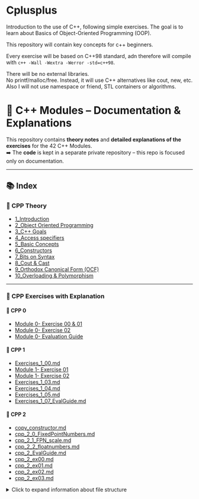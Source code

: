 # Cplusplus
Introduction to the use of C++, following simple exercises. The goal is to learn about Basics of Object-Oriented Programming (OOP). 

This repository will contain key concepts for c++ beginners. 

Every exercise will be based on C++98 standard, adn therefore will compile with `c++ -Wall -Wextra -Werror -std=c++98`.

There will be no external libraries.  
No printf/malloc/free. Instead, it will use C++ alternatives like cout, new, etc.
Also I will not use namespace or friend, STL containers or algorithms.

# 📘 C++ Modules – Documentation & Explanations

This repository contains **theory notes** and **detailed explanations of the exercises** for the 42 C++ Modules.  
➡️ The **code** is kept in a separate private repository – this repo is focused only on documentation.

---

## 📚 Index

### 🔹 CPP Theory
- [1_Introduction](CPP_Theory/1_Introduction.md)
- [2_Object Oriented Programming](CPP_Theory/2_OOP.md)
- [3_C++ Goals](CPP_Theory/3_CPP_goals.md)
- [4_Access specifiers](CPP_Theory/4_Access_specifiers.md)
- [5_Basic Concepts](CPP_Theory/5_Basics.md)
- [6_Constructors](CPP_Theory/6_Constructors.md)
- [7_Bits on Syntax](CPP_Theory/7_Syntax.md)
- [8_Cout & Cast](CPP_Theory/8_Cout_Cast.md)
- [9_Orthodox Canonical Form (OCF)](CPP_Theory/9_OrthodoxCanonicalForm.md)
- [10_Overloading & Polymorphism](CPP_Theory/10_Overloading%20&%20Polymorphism.md)

---

### 🔹 CPP Exercises with Explanation

#### 📂 CPP 0
- [Module 0- Exercise 00 & 01](CPP_Exercises_with_explanation/CPP_0/Exercises_0_00_01.md)
- [Module 0- Exercise 02](CPP_Exercises_with_explanation/CPP_0/Exercises_0_02.md)
- [Module 0- Evaluation Guide](CPP_Exercises_with_explanation/CPP_0/Exercises_0_EvalGuide.md)

#### 📂 CPP 1
- [Exercises_1_00.md](CPP_Exercises_with_explanation/CPP_1/Exercises_1_00.md)
- [Module 1- Exercise 01](CPP_Exercises_with_explanation/CPP_1/Exercises_1_01.md)
- [Module 1- Exercise 02](CPP_Exercises_with_explanation/CPP_1/Exercises_1_02.md)
- [Exercises_1_03.md](CPP_Exercises_with_explanation/CPP_1/Exercises_1_03.md)
- [Exercises_1_04.md](CPP_Exercises_with_explanation/CPP_1/Exercises_1_04.md)
- [Exercises_1_05.md](CPP_Exercises_with_explanation/CPP_1/Exercises_1_05.md)
- [Exercises_1_07_EvalGuide.md](CPP_Exercises_with_explanation/CPP_1/Exercises_1_07_EvalGuide.md)

#### 📂 CPP 2
- [copy_constructor.md](CPP_Exercises_with_explanation/CPP_2/copy_constructor.md)
- [cpp_2_0_FixedPointNumbers.md](CPP_Exercises_with_explanation/CPP_2/cpp_2_0_FixedPointNumbers.md)
- [cpp_2_1_FPN_scale.md](CPP_Exercises_with_explanation/CPP_2/cpp_2_1_FPN_scale.md)
- [cpp_2_2_floatnumbers.md](CPP_Exercises_with_explanation/CPP_2/cpp_2_2_floatnumbers.md)
- [cpp_2_EvalGuide.md](CPP_Exercises_with_explanation/CPP_2/cpp_2_EvalGuide.md)
- [cpp_2_ex00.md](CPP_Exercises_with_explanation/CPP_2/cpp_2_ex00.md)
- [cpp_2_ex01.md](CPP_Exercises_with_explanation/CPP_2/cpp_2_ex01.md)
- [cpp_2_ex02.md](CPP_Exercises_with_explanation/CPP_2/cpp_2_ex02.md)
- [cpp_2_ex03.md](CPP_Exercises_with_explanation/CPP_2/cpp_2_ex03.md)




<details>
<summary>Click to expand information about file structure </summary>

</details>
